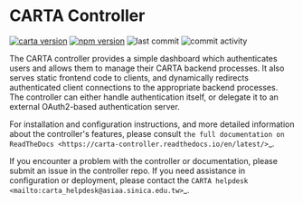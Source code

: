 # CARTA Controller

[![carta version](https://img.shields.io/badge/CARTA%20Version-2.0.0--dev.21.03.05-brightgreen)](https://github.com/CARTAvis/carta-backend/releases/tag/v2.0.0-dev.21.03.05)
[![npm version](http://img.shields.io/npm/v/carta-controller.svg?style=flat)](https://npmjs.org/package/carta-controller "View this project on npm")
![last commit](https://img.shields.io/github/last-commit/CARTAvis/carta-controller)
![commit activity](https://img.shields.io/github/commit-activity/m/CARTAvis/carta-controller)

The CARTA controller provides a simple dashboard which authenticates users and allows them to manage their CARTA backend processes. It also serves static frontend code to clients, and dynamically redirects authenticated client connections to the appropriate backend processes. The controller can either handle authentication itself, or delegate it to an external OAuth2-based authentication server.

For installation and configuration instructions, and more detailed information about the controller's features, please consult `the full documentation on ReadTheDocs <https://carta-controller.readthedocs.io/en/latest/>`_.

If you encounter a problem with the controller or documentation, please submit an issue in the controller repo. If you need assistance in configuration or deployment, please contact the `CARTA helpdesk <mailto:carta_helpdesk@asiaa.sinica.edu.tw>`_.
